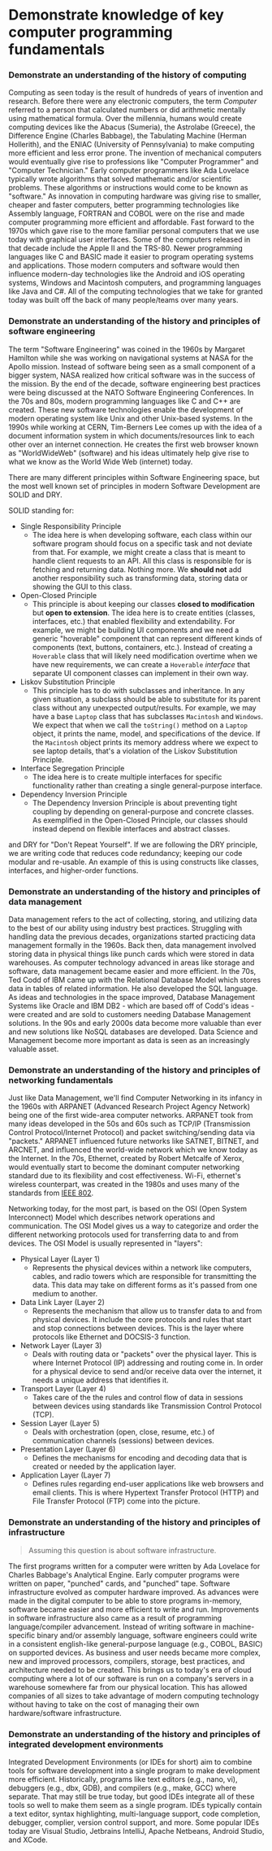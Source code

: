# Demonstrate knowledge of key computer programming fundamentals

### Demonstrate an understanding of the history of computing

Computing as seen today is the result of hundreds of years of invention and research. Before there were any electronic computers, the term *Computer* referred to a person that calculated numbers or did arithmetic mentally using mathematical formula. Over the millennia, humans would create computing devices like the Abacus (Sumeria), the Astrolabe (Greece), the Difference Engine (Charles Babbage), the Tabulating Machine (Herman Hollerith), and the ENIAC (University of Pennsylvania) to make computing more efficient and less error prone. The invention of mechanical computers would eventually give rise to professions like "Computer Programmer" and "Computer Technician." Early computer programmers like Ada Lovelace typically wrote algorithms that solved mathematic and/or scientific problems. These algorithms or instructions would come to be known as "software." As innovation in computing hardware was giving rise to smaller, cheaper and faster computers, better programming technologies like Assembly language, FORTRAN and COBOL were on the rise and made computer programming more efficient and affordable. Fast forward to the 1970s which gave rise to the more familiar personal computers that we use today with graphical user interfaces. Some of the computers released in that decade include the Apple II and the TRS-80. Newer programming languages like C and BASIC made it easier to program operating systems and applications. Those modern computers and software would then influence modern-day technologies like the Android and iOS operating systems, Windows and Macintosh computers, and programming languages like Java and C#. All of the computing technologies that we take for granted today was built off the back of many people/teams over many years.

### Demonstrate an understanding of the history and principles of software engineering

The term "Software Engineering" was coined in the 1960s by Margaret Hamilton while she was working on navigational systems at NASA for the Apollo mission. Instead of software being seen as a small component of a bigger system, NASA realized how critical software was in the success of the mission. By the end of the decade, software engineering best practices were being discussed at the NATO Software Engineering Conferences. In the 70s and 80s, modern programming languages like C and C++ are created. These new software technologies enable the development of modern operating system like Unix and other Unix-based systems. In the 1990s while working at CERN, Tim-Berners Lee comes up with the idea of a document information system in which documents/resources link to each other over an internet connection. He creates the first web browser known as "WorldWideWeb" (software) and his ideas ultimately help give rise to what we know as the World Wide Web (internet) today.

There are many different principles within Software Engineering space, but the most well known set of principles in modern Software Development are SOLID and DRY.

SOLID standing for:
- Single Responsibility Principle
    - The idea here is when developing software, each class within our software program should focus on a specific task and not deviate from that. For example, we might create a class that is meant to handle client requests to an API. All this class is responsible for is fetching and returning data. Nothing more. We **should not** add another responsibility such as transforming data, storing data or showing the GUI to this class.
- Open-Closed Principle
    - This principle is about keeping our classes **closed to modification** but **open to extension**. The idea here is to create entities (classes, interfaces, etc.) that enabled flexibility and extendability. For example, we might be building UI components and we need a generic "hoverable" component that can represent different kinds of components (text, buttons, containers, etc.). Instead of creating a `Hoverable` class that will likely need modification overtime when we have new requirements, we can create a `Hoverable` *interface* that separate UI component classes can implement in their own way.
- Liskov Substitution Principle
    - This principle has to do with subclasses and inheritance. In any given situation, a subclass should be able to substitute for its parent class without any unexpected output/results. For example, we may have a base `Laptop` class that has subclasses `Macintosh` and `Windows`. We expect that when we call the `toString()` method on a `Laptop` object, it prints the name, model, and specifications of the device. If the `Macintosh` object prints its memory address where we expect to see laptop details, that's a violation of the Liskov Substitution Principle.
- Interface Segregation Principle
    - The idea here is to create multiple interfaces for specific functionality rather than creating a single general-purpose interface.
- Dependency Inversion Principle
    - The Dependency Inversion Principle is about preventing tight coupling by depending on general-purpose and concrete classes. As exemplified in the Open-Closed Principle, our classes should instead depend on flexible interfaces and abstract classes.

and DRY for "Don't Repeat Yourself". If we are following the DRY principle, we are writing code that reduces code redundancy; keeping our code modular and re-usable. An example of this is using constructs like classes, interfaces, and higher-order functions.

### Demonstrate an understanding of the history and principles of data management

Data management refers to the act of collecting, storing, and utilizing data to the best of our ability using industry best practices. Struggling with handling data the previous decades, organizations started practicing data management formally in the 1960s. Back then, data management involved storing data in physical things like punch cards which were stored in data warehouses. As computer technology advanced in areas like storage and software, data management became easier and more efficient. In the 70s, Ted Codd of IBM came up with the Relational Database Model which stores data in tables of related information. He also developed the SQL language. As ideas and technologies in the space improved, Database Management Systems like Oracle and IBM DB2 - which are based off of Codd's ideas - were created and are sold to customers needing Database Management solutions. In the 90s and early 2000s data become more valuable than ever and new solutions like NoSQL databases are developed. Data Science and Management become more important as data is seen as an increasingly valuable asset.

### Demonstrate an understanding of the history and principles of networking fundamentals

Just like Data Management, we'll find Computer Networking in its infancy in the 1960s with ARPANET (Advanced Research Project Agency Network) being one of the first wide-area computer networks. ARPANET took from many ideas developed in the 50s and 60s such as TCP/IP (Transmission Control Protocol/Internet Protocol) and packet switching/sending data via "packets." ARPANET influenced future networks like SATNET, BITNET, and ARCNET, and influenced the world-wide network which we know today as the Internet. In the 70s, Ethernet, created by Robert Metcalfe of Xerox, would eventually start to become the dominant computer networking standard due to its flexibility and cost effectiveness. Wi-Fi, ethernet's wireless counterpart, was created in the 1980s and uses many of the standards from [IEEE 802](https://en.wikipedia.org/wiki/IEEE_802). 

Networking today, for the most part, is based on the OSI (Open System Interconnect) Model which describes network operations and communication. The OSI Model gives us a way to categorize and order the different networking protocols used for transferring data to and from devices. The OSI Model is usually represented in "layers":
- Physical Layer (Layer 1)
    - Represents the physical devices within a network like computers, cables, and radio towers which are responsible for transmitting the data. This data may take on different forms as it's passed from one medium to another.
- Data Link Layer (Layer 2)
    - Represents the mechanism that allow us to transfer data to and from physical devices. It include the core protocols and rules that start and stop connections between devices. This is the layer where protocols like Ethernet and DOCSIS-3 function.
- Network Layer (Layer 3)
    - Deals with routing data or "packets" over the physical layer. This is where Internet Protocol (IP) addressing and routing come in. In order for a physical device to send and/or receive data over the internet, it needs a unique address that identifies it.
- Transport Layer (Layer 4)
    - Takes care of the the rules and control flow of data in sessions between devices using standards like Transmission Control Protocol (TCP). 
- Session Layer (Layer 5)
    - Deals with orchestration (open, close, resume, etc.) of communication channels (sessions) between devices.
- Presentation Layer (Layer 6)
    - Defines the mechanisms for encoding and decoding data that is created or needed by the application layer.
- Application Layer (Layer 7)
    - Defines rules regarding end-user applications like web browsers and email clients. This is where Hypertext Transfer Protocol (HTTP) and File Transfer Protocol (FTP) come into the picture.

### Demonstrate an understanding of the history and principles of infrastructure

> Assuming this question is about software infrastructure.

The first programs written for a computer were written by Ada Lovelace for Charles Babbage's Analytical Engine. Early computer programs were written on paper, "punched" cards, and "punched" tape. Software infrastructure evolved as computer hardware improved. As advances were made in the digital computer to be able to store programs in-memory, software became easier and more efficient to write and run. Improvements in software infrastructure also came as a result of programming language/compiler advancement. Instead of writing software in machine-specific binary and/or assembly language, software engineers could write in a consistent english-like general-purpose language (e.g., COBOL, BASIC) on supported devices. As business and user needs became more complex, new and improved processors, compilers, storage, best practices, and architecture needed to be created. This brings us to today's era of cloud computing where a lot of our software is run on a company's servers in a warehouse somewhere far from our physical location. This has allowed companies of all sizes to take advantage of modern computing technology without having to take on the cost of managing their own hardware/software infrastructure.

### Demonstrate an understanding of the history and principles of integrated development environments

Integrated Development Environments (or IDEs for short) aim to combine tools for software development into a single program to make development more efficient. Historically, programs like text editors (e.g., nano, vi), debuggers (e.g., dbx, GDB), and compilers (e.g., make, GCC) where separate. That may still be true today, but good IDEs integrate all of these tools so well to make them seem as a single program. IDEs typically contain a text editor, syntax highlighting, multi-language support, code completion, debugger, complier, version control support, and more. Some popular IDEs today are Visual Studio, Jetbrains IntelliJ, Apache Netbeans, Android Studio, and XCode.